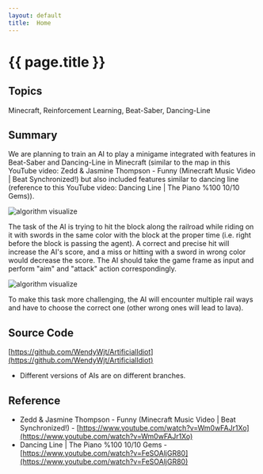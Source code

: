 ```yaml
---
layout: default
title:  Home
---
```

# {{ page.title }}

## Topics

Minecraft, Reinforcement Learning, Beat-Saber, Dancing-Line

## Summary

We are planning to train an AI to play a minigame integrated with features in Beat-Saber and Dancing-Line in Minecraft (similar to the map in this YouTube video: Zedd & Jasmine Thompson - Funny (Minecraft Music Video \| Beat Synchronized!) but also included features similar to dancing line (reference to this YouTube video: Dancing Line \| The Piano %100 10/10 Gems)). 

![algorithm visualize](https://raw.githubusercontent.com/WendyWjt/ArtificialIdiot/main/docs/_images/on_cart_20201113.png)

The task of the AI is trying to hit the block along the railroad while riding on it with swords in the same color with the block at the proper time (i.e. right before the block is passing the agent). A correct and precise hit will increase the AI's score, and a miss or hitting with a sword in wrong color would decrease the score. The AI should take the game frame as input and perform "aim" and "attack" action correspondingly.

![algorithm visualize](https://raw.githubusercontent.com/WendyWjt/ArtificialIdiot/main/docs/_images/Branch.jpg)

To make this task more challenging, the AI will encounter multiple rail ways and have to choose the correct one (other wrong ones will lead to lava).

## Source Code

[https://github.com/WendyWjt/ArtificialIdiot](https://github.com/WendyWjt/ArtificialIdiot)
- Different versions of AIs are on different branches.

## Reference

- Zedd \& Jasmine Thompson - Funny (Minecraft Music Video \| Beat Synchronized!) - [https://www.youtube.com/watch?v=Wm0wFAJr1Xo](https://www.youtube.com/watch?v=Wm0wFAJr1Xo)
- Dancing Line \| The Piano %100 10/10 Gems - [https://www.youtube.com/watch?v=FeSOAljGR80](https://www.youtube.com/watch?v=FeSOAljGR80)
